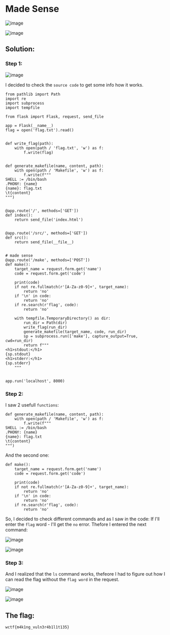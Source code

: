 <h1>Made Sense</h1>

![image](https://github.com/YourCH0ICE/CTF-Write-ups/assets/127401530/6ef925aa-8c60-4ed6-90f8-d8d0d691244b)

![image](https://github.com/YourCH0ICE/CTF-Write-ups/assets/127401530/c3d0c734-8b4f-4882-b1e4-c96067347803)

<h2>Solution:</h2>

<h3>Step 1:</h3>

![image](https://github.com/YourCH0ICE/CTF-Write-ups/assets/127401530/27c45649-0c4f-4835-bde9-f8a3497742c7)

I decided to check the ```source code``` to get some info how it works.

```import os
from pathlib import Path
import re
import subprocess
import tempfile

from flask import Flask, request, send_file

app = Flask(__name__)
flag = open('flag.txt').read()


def write_flag(path):
    with open(path / 'flag.txt', 'w') as f:
        f.write(flag)


def generate_makefile(name, content, path):
    with open(path / 'Makefile', 'w') as f:
        f.write(f"""
SHELL := /bin/bash
.PHONY: {name}
{name}: flag.txt
\t{content}
""")


@app.route('/', methods=['GET'])
def index():
    return send_file('index.html')


@app.route('/src/', methods=['GET'])
def src():
    return send_file(__file__)


# made sense
@app.route('/make', methods=['POST'])
def make():
    target_name = request.form.get('name')
    code = request.form.get('code')

    print(code)
    if not re.fullmatch(r'[A-Za-z0-9]+', target_name):
        return 'no'
    if '\n' in code:
        return 'no'
    if re.search(r'flag', code):
        return 'no'

    with tempfile.TemporaryDirectory() as dir:
        run_dir = Path(dir)
        write_flag(run_dir)
        generate_makefile(target_name, code, run_dir)
        sp = subprocess.run(['make'], capture_output=True, cwd=run_dir)
        return f"""
<h1>stdout:</h1>
{sp.stdout}
<h1>stderr:</h1>
{sp.stderr}
    """


app.run('localhost', 8000)
```

<h3>Step 2:</h3>

I saw 2 usefull ```functions```: 
```'
def generate_makefile(name, content, path):
    with open(path / 'Makefile', 'w') as f:
        f.write(f"""
SHELL := /bin/bash
.PHONY: {name}
{name}: flag.txt
\t{content}
""")
```

And the second one: 
```
def make():
    target_name = request.form.get('name')
    code = request.form.get('code')

    print(code)
    if not re.fullmatch(r'[A-Za-z0-9]+', target_name):
        return 'no'
    if '\n' in code:
        return 'no'
    if re.search(r'flag', code):
        return 'no'
```

So, I decided to check different commands and as I saw in the code: If I'll enter the ```flag``` word - I'll get the ```no``` error.
Thefore I entered the next command:

![image](https://github.com/YourCH0ICE/CTF-Write-ups/assets/127401530/fb693bb3-f426-4137-930e-e4cdeee306f9)

![image](https://github.com/YourCH0ICE/CTF-Write-ups/assets/127401530/cec63e4e-4094-4864-8567-b0c78c20e959)

<h3>Step 3:</h3>

And I realized that the ```ls``` command works, thefeore I had to figure out how I can read the flag without the ```flag word``` in the request.

![image](https://github.com/YourCH0ICE/CTF-Write-ups/assets/127401530/c02fe5e5-0faa-4eb0-a629-48821d72694e)

![image](https://github.com/YourCH0ICE/CTF-Write-ups/assets/127401530/7c811d0d-8ef9-4290-98a9-03d850674904)

<h2>The flag:</h2>

```wctf{m4k1ng_vuln3r4b1l1t135}```






